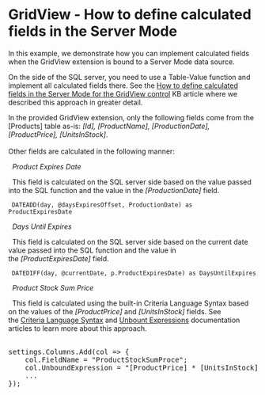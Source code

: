 # GridView - How to define calculated fields in the Server Mode


<p>In this example, we demonstrate how you can implement calculated fields when the GridView extension is bound to a Server Mode data source.</p>
<p>On the side of the SQL server, you need to use a Table-Value function and implement all calculated fields there. See the <a href="https://www.devexpress.com/Support/Center/p/T618007">How to define calculated fields in the Server Mode for the GridView control</a> KB article where we described this approach in greater detail.</p>
<p>In the provided GridView extension, only the following fields come from the [Products] table as-is: <em>[Id], [ProductName], [ProductionDate], [ProductPrice], [UnitsInStock]</em>. <br><br>Other fields are calculated in the following manner:</p>
<em>  Product Expires Date</em>
<p>  This field is calculated on the SQL server side based on the value passed into the SQL function and the value in the <em>[ProductionDate]</em> field.</p>
<code> DATEADD(day, @daysExpiresOffset, ProductionDate) as ProductExpiresDate<br><br></code><em>  Days Until Expires</em>
<p>  This field is calculated on the SQL server side based on the current date value passed into the SQL function and the value in the <em>[ProductExpiresDate]</em> field.</p>
<code> DATEDIFF(day, @currentDate, p.ProductExpiresDate) as DaysUntilExpires<br><br></code><em>  Product Stock Sum Price</em>
<p>  This field is calculated using the built-in Criteria Language Syntax based on the values of the <em>[ProductPrice]</em> and <em>[UnitsInStock]</em> fields. See the <a href="https://documentation.devexpress.com/CoreLibraries/4928/DevExpress-Data-Library/Criteria-Language-Syntax">Criteria Language Syntax</a> and <a href="https://documentation.devexpress.com/WindowsForms/6211/Common-Features/Expressions">Unbount Expressions</a> documentation articles to learn more about this approach.<br><br></p>
<pre>settings.Columns.Add(col => {
    col.FieldName = "ProductStockSumProce";
    col.UnboundExpression = "[ProductPrice] * [UnitsInStock]";
    ...
});</pre>

<br/>


